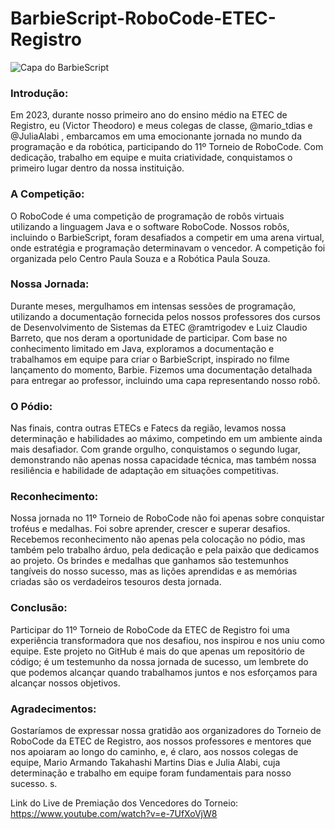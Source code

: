 # **BarbieScript-RoboCode-ETEC-Registro**

![Capa do BarbieScript](BarbieScript-RoboCode-ETEC-Registro/Capa_BarbieScript.jpg)

### **Introdução:**
Em 2023, durante nosso primeiro ano do ensino médio na ETEC de Registro, eu (Victor Theodoro) e meus colegas de classe, @mario_tdias e @JuliaAlabi , embarcamos em uma emocionante jornada no mundo da programação e da robótica, participando do 11º Torneio de RoboCode. Com dedicação, trabalho em equipe e muita criatividade, conquistamos o primeiro lugar dentro da nossa instituição.

### **A Competição:**
O RoboCode é uma competição de programação de robôs virtuais utilizando a linguagem Java e o software RoboCode. Nossos robôs, incluindo o BarbieScript, foram desafiados a competir em uma arena virtual, onde estratégia e programação determinavam o vencedor. A competição foi organizada pelo Centro Paula Souza e a Robótica Paula Souza.

### **Nossa Jornada:**
Durante meses, mergulhamos em intensas sessões de programação, utilizando a documentação fornecida pelos nossos professores dos cursos de Desenvolvimento de Sistemas da ETEC @ramtrigodev e Luiz Claudio Barreto, que nos deram a oportunidade de participar. Com base no conhecimento limitado em Java, exploramos a documentação e trabalhamos em equipe para criar o BarbieScript, inspirado no filme lançamento do momento, Barbie. Fizemos uma documentação detalhada para entregar ao professor, incluindo uma capa representando nosso robô.

### **O Pódio:**
Nas finais, contra outras ETECs e Fatecs da região, levamos nossa determinação e habilidades ao máximo, competindo em um ambiente ainda mais desafiador. Com grande orgulho, conquistamos o segundo lugar, demonstrando não apenas nossa capacidade técnica, mas também nossa resiliência e habilidade de adaptação em situações competitivas.

### **Reconhecimento:**
Nossa jornada no 11º Torneio de RoboCode não foi apenas sobre conquistar troféus e medalhas. Foi sobre aprender, crescer e superar desafios. Recebemos reconhecimento não apenas pela colocação no pódio, mas também pelo trabalho árduo, pela dedicação e pela paixão que dedicamos ao projeto. Os brindes e medalhas que ganhamos são testemunhos tangíveis do nosso sucesso, mas as lições aprendidas e as memórias criadas são os verdadeiros tesouros desta jornada.

### **Conclusão:**
Participar do 11º Torneio de RoboCode da ETEC de Registro foi uma experiência transformadora que nos desafiou, nos inspirou e nos uniu como equipe. Este projeto no GitHub é mais do que apenas um repositório de código; é um testemunho da nossa jornada de sucesso, um lembrete do que podemos alcançar quando trabalhamos juntos e nos esforçamos para alcançar nossos objetivos.

### **Agradecimentos:**
Gostaríamos de expressar nossa gratidão aos organizadores do Torneio de RoboCode da ETEC de Registro, aos nossos professores e mentores que nos apoiaram ao longo do caminho, e, é claro, aos nossos colegas de equipe, Mario Armando Takahashi Martins Dias e Julia Alabi, cuja determinação e trabalho em equipe foram fundamentais para nosso sucesso.
s. 

Link do Live de Premiação dos Vencedores do Torneio:
https://www.youtube.com/watch?v=e-7UfXoVjW8
